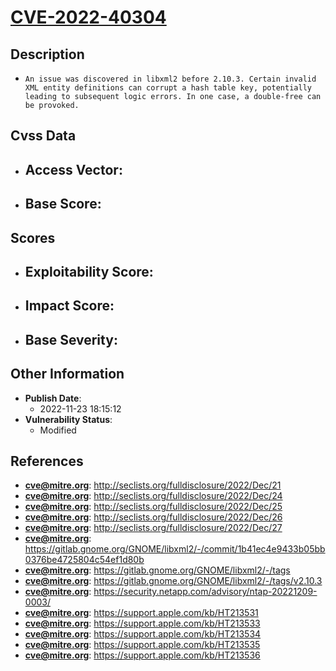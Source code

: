 
# [CVE-2022-40304](https://cve.mitre.org/cgi-bin/cvename.cgi?name=CVE-2022-40304)

## Description

- `An issue was discovered in libxml2 before 2.10.3. Certain invalid XML entity definitions can corrupt a hash table key, potentially leading to subsequent logic errors. In one case, a double-free can be provoked.`

## Cvss Data

- **Access Vector**:
  - 
- **Base Score**:
  - 

## Scores

- **Exploitability Score**:
  - 
- **Impact Score**:
  - 
- **Base Severity**:
  - 

## Other Information

- **Publish Date**:
  - 2022-11-23 18:15:12
- **Vulnerability Status**:
  - Modified

## References

- **cve@mitre.org**: http://seclists.org/fulldisclosure/2022/Dec/21
- **cve@mitre.org**: http://seclists.org/fulldisclosure/2022/Dec/24
- **cve@mitre.org**: http://seclists.org/fulldisclosure/2022/Dec/25
- **cve@mitre.org**: http://seclists.org/fulldisclosure/2022/Dec/26
- **cve@mitre.org**: http://seclists.org/fulldisclosure/2022/Dec/27
- **cve@mitre.org**: https://gitlab.gnome.org/GNOME/libxml2/-/commit/1b41ec4e9433b05bb0376be4725804c54ef1d80b
- **cve@mitre.org**: https://gitlab.gnome.org/GNOME/libxml2/-/tags
- **cve@mitre.org**: https://gitlab.gnome.org/GNOME/libxml2/-/tags/v2.10.3
- **cve@mitre.org**: https://security.netapp.com/advisory/ntap-20221209-0003/
- **cve@mitre.org**: https://support.apple.com/kb/HT213531
- **cve@mitre.org**: https://support.apple.com/kb/HT213533
- **cve@mitre.org**: https://support.apple.com/kb/HT213534
- **cve@mitre.org**: https://support.apple.com/kb/HT213535
- **cve@mitre.org**: https://support.apple.com/kb/HT213536

